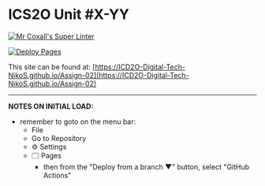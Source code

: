 # ICS2O Unit #X-YY

[![Mr Coxall's Super Linter](https://github.com/ICD2O-Digital-Tech-NikoS/Assign-02/workflows/Mr%20Coxall's%20Super%20Linter/badge.svg)](https://github.com/ICD2O-Digital-Tech-NikoS/Assign-02/actions)

[![Deploy Pages](https://github.com/ICD2O-Digital-Tech-NikoS/Assign-02/workflows/Deploy%20Pages/badge.svg)](https://github.com/ICD2O-Digital-Tech-NikoS/Assign-02/actions)

This site can be found at: [https://ICD2O-Digital-Tech-NikoS.github.io/Assign-02](https://ICD2O-Digital-Tech-NikoS.github.io/Assign-02)

---

**NOTES ON INITIAL LOAD:**
- remember to goto on the menu bar:
  - File
  - Go to Repository
  - ⚙ Settings
  - 🗔 Pages
    - then from the "Deploy from a branch ▼" button, select "GitHub Actions"
